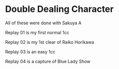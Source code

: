 # Double Dealing Character

All of these were done with Sakuya A

Replay 01 is my first normal 1cc

Replay 02 is my 1st clear of Raiko Horikawa

Replay 03 is an easy 1cc

Replay 04 is a capture of Blue Lady Show

